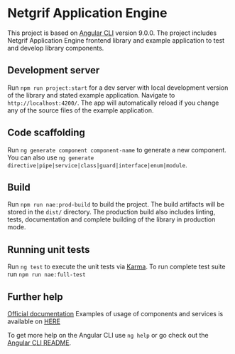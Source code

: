 # Netgrif Application Engine

This project is based on [Angular CLI](https://github.com/angular/angular-cli) version 9.0.0.
The project includes Netgrif Application Engine frontend library and example application to test and develop library components.

## Development server

Run `npm run project:start` for a dev server with local development version of the library and stated example application. 
Navigate to `http://localhost:4200/`. The app will automatically reload if you change any of the source files of the example application.

## Code scaffolding

Run `ng generate component component-name` to generate a new component. 
You can also use `ng generate directive|pipe|service|class|guard|interface|enum|module`.

## Build

Run `npm run nae:prod-build` to build the project. 
The build artifacts will be stored in the `dist/` directory. 
The production build also includes linting, tests, documentation and complete building of the library in production mode.

## Running unit tests

Run `ng test` to execute the unit tests via [Karma](https://karma-runner.github.io).
To run complete test suite run `npm run nae:full-test`

## Further help

[Official documentation](http://developer.netgrif.com/projects/engine-frontend/4.0.0/docs)
Examples of usage of components and services is available on [HERE](http://developer.netgrif.com/projects/engine-frontend/4.0.0/examples)

To get more help on the Angular CLI use `ng help` or go check out the [Angular CLI README](https://github.com/angular/angular-cli/blob/master/README.md).
